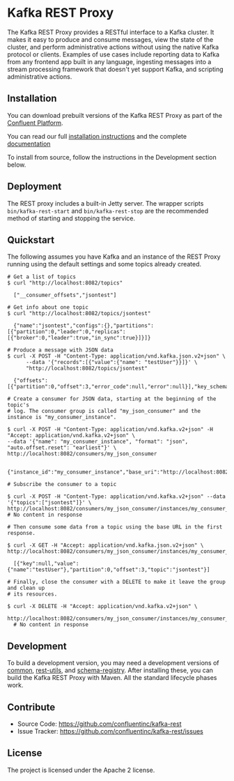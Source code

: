 Kafka REST Proxy
================

The Kafka REST Proxy provides a RESTful interface to a Kafka cluster. It makes
it easy to produce and consume messages, view the state of the cluster, and
perform administrative actions without using the native Kafka protocol or
clients. Examples of use cases include reporting data to Kafka from any
frontend app built in any language, ingesting messages into a stream processing
framework that doesn't yet support Kafka, and scripting administrative actions.

Installation
------------

You can download prebuilt versions of the Kafka REST Proxy as part of the
[Confluent Platform](http://confluent.io/downloads/). 

You can read our full [installation instructions](http://docs.confluent.io/current/installation.html#installation) and the complete  [documentation](http://docs.confluent.io/current/kafka-rest/docs/)


To install from source, follow the instructions in the Development section below.

Deployment
----------

The REST proxy includes a built-in Jetty server. The wrapper scripts
``bin/kafka-rest-start`` and ``bin/kafka-rest-stop`` are the recommended method of
starting and stopping the service.

Quickstart
----------

The following assumes you have Kafka  and an instance of
the REST Proxy running using the default settings and some topics already created.

    # Get a list of topics
    $ curl "http://localhost:8082/topics"
      
      ["__consumer_offsets","jsontest"]

    # Get info about one topic
    $ curl "http://localhost:8082/topics/jsontest"
    
      {"name":"jsontest","configs":{},"partitions":[{"partition":0,"leader":0,"replicas":[{"broker":0,"leader":true,"in_sync":true}]}]}

    # Produce a message with JSON data
    $ curl -X POST -H "Content-Type: application/vnd.kafka.json.v2+json" \
          --data '{"records":[{"value":{"name": "testUser"}}]}' \
          "http://localhost:8082/topics/jsontest"
          
      {"offsets":[{"partition":0,"offset":3,"error_code":null,"error":null}],"key_schema_id":null,"value_schema_id":null}

    # Create a consumer for JSON data, starting at the beginning of the topic's
    # log. The consumer group is called "my_json_consumer" and the instance is "my_consumer_instance".
    
    $ curl -X POST -H "Content-Type: application/vnd.kafka.v2+json" -H "Accept: application/vnd.kafka.v2+json" \
    --data '{"name": "my_consumer_instance", "format": "json", "auto.offset.reset": "earliest"}' \
    http://localhost:8082/consumers/my_json_consumer
          
      {"instance_id":"my_consumer_instance","base_uri":"http://localhost:8082/consumers/my_json_consumer/instances/my_consumer_instance"}
      
    # Subscribe the consumer to a topic
    
    $ curl -X POST -H "Content-Type: application/vnd.kafka.v2+json" --data '{"topics":["jsontest"]}' \
    http://localhost:8082/consumers/my_json_consumer/instances/my_consumer_instance/subscription
    # No content in response
      
    # Then consume some data from a topic using the base URL in the first response.

    $ curl -X GET -H "Accept: application/vnd.kafka.json.v2+json" \
    http://localhost:8082/consumers/my_json_consumer/instances/my_consumer_instance/records
      
      [{"key":null,"value":{"name":"testUser"},"partition":0,"offset":3,"topic":"jsontest"}]
   
    # Finally, close the consumer with a DELETE to make it leave the group and clean up
    # its resources.  
    
    $ curl -X DELETE -H "Accept: application/vnd.kafka.v2+json" \
          http://localhost:8082/consumers/my_json_consumer/instances/my_consumer_instance
      # No content in response


Development
-----------

To build a development version, you may need a development versions of
[common](https://github.com/confluentinc/common),
[rest-utils](https://github.com/confluentinc/rest-utils), and
[schema-registry](https://github.com/confluentinc/schema-registry).  After
installing these, you can build the Kafka REST Proxy
with Maven. All the standard lifecycle phases work.

Contribute
----------

- Source Code: https://github.com/confluentinc/kafka-rest
- Issue Tracker: https://github.com/confluentinc/kafka-rest/issues

License
-------

The project is licensed under the Apache 2 license.
